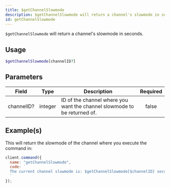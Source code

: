 ```yaml
---
title: $getChannelSlowmode
description: $getChannelSlowmode will return a channel's slowmode in seconds.
id: getChannelSlowmode
---
```


`$getChannelSlowmode` will return a channel's slowmode in seconds.

## Usage

```php
$getChannelSlowmode[channelID?]
```

## Parameters

| Field      | Type    | Description                                                              | Required |
| ---------- | ------- | ------------------------------------------------------------------------ | :------: |
| channelID? | integer | ID of the channel where you want the channel slowmode to be returned of. |  false   |

## Example(s)

This will return the slowmode of the channel where you execute the command in:

```javascript
client.command({
  name: "getChannelSlowmode",
  code: `
  The current channel slowmode is: $getChannelSlowmode[$channelID] seconds!
  `
});
```
